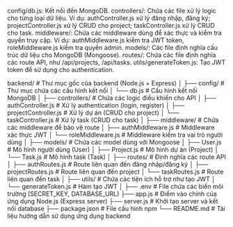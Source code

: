  config/db.js: Kết nối đến MongoDB.
controllers/: Chứa các file xử lý logic cho từng loại dữ liệu. Ví dụ: authController.js xử lý đăng nhập, đăng ký; projectController.js xử lý CRUD cho project; taskController.js xử lý CRUD cho task.
middleware/: Chứa các middleware dùng để xác thực và kiểm tra quyền truy cập. Ví dụ: authMiddleware.js kiểm tra JWT token, roleMiddleware.js kiểm tra quyền admin.
models/: Các file định nghĩa cấu trúc dữ liệu cho MongoDB (Mongoose).
routes/: Chứa các file định nghĩa các route API, như /api/projects, /api/tasks.
utils/generateToken.js: Tạo JWT token để sử dụng cho authentication.

backend/             # Thư mục gốc của backend (Node.js + Express)
│
├── config/          # Thư mục chứa các cấu hình kết nối
│   └── db.js        # Cấu hình kết nối MongoDB
│
├── controllers/     # Chứa các logic điều khiển cho API
│   ├── authController.js     # Xử lý authentication (login, register)
│   ├── projectController.js  # Xử lý dự án (CRUD cho project)
│   └── taskController.js     # Xử lý task (CRUD cho task)
│
├── middleware/      # Chứa các middleware để bảo vệ route
│   ├── authMiddleware.js     # Middleware xác thực JWT
│   └── roleMiddleware.js     # Middleware kiểm tra vai trò người dùng
│
├── models/          # Chứa các model dùng với Mongoose
│   ├── User.js      # Mô hình người dùng (User)
│   ├── Project.js   # Mô hình dự án (Project)
│   └── Task.js      # Mô hình task (Task)
│
├── routes/          # Định nghĩa các route API
│   ├── authRoutes.js       # Route liên quan đến đăng nhập/đăng ký
│   ├── projectRoutes.js    # Route liên quan đến project
│   └── taskRoutes.js       # Route liên quan đến task
│
├── utils/           # Chứa các tiện ích hỗ trợ như tạo JWT
│   └── generateToken.js    # Hàm tạo JWT
│
├── .env             # File chứa các biến môi trường (SECRET_KEY, DATABASE_URL)
├── app.js           # Điểm vào chính của ứng dụng Node.js (Express server)
├── server.js        # Khởi tạo server và kết nối database
├── package.json     # File cấu hình npm
└── README.md        # Tài liệu hướng dẫn sử dụng ứng dụng backend
